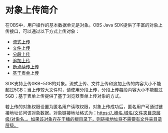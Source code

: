 # 对象上传简介<a name="obs_21_0601"></a>

在OBS中，用户操作的基本数据单元是对象。OBS Java SDK提供了丰富的对象上传接口，可以通过以下方式上传对象：

-   [流式上传](流式上传.md)
-   [文件上传](文件上传.md)
-   [分段上传](分段上传.md)
-   [追加上传](追加上传.md)
-   [断点续传上传](断点续传上传.md)
-   [基于表单上传](基于表单上传.md)

SDK支持上传0KB\~5GB的对象。流式上传、文件上传和追加上传的内容大小不能超过5GB；当上传较大文件时，请使用分段上传，分段上传每段内容大小不能超过5GB；基于表单上传提供了基于浏览器表单上传对象的方式。

若上传的对象权限设置为匿名用户读取权限，对象上传成功后，匿名用户可通过链接地址访问该对象数据。对象链接地址格式为：https://_桶名.域名/文件夹目录层级/对象名_。如果该对象存在于桶的根目录下，则链接地址将不需要有文件夹目录层级。

